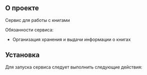 ## О проекте
Сервис для работы с книгами

Обязанности сервиса:
- Организация хранения и выдачи информации о книгах

## Установка
Для запуска сервиса следует выполнить следующие действия: